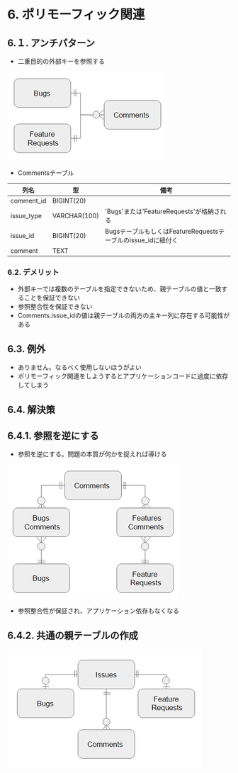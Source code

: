 # 6. ポリモーフィック関連

## 6.１. アンチパターン
- 二重目的の外部キーを参照する


![part06_1](./part06_1.png)


- Commentsテーブル

| 列名 | 型 | 備考 |
|----|----|----|
| comment_id | BIGINT(20) | |
| issue_type | VARCHAR(100) | 'Bugs'または'FeatureRequests'が格納される |
| issue_id | BIGINT(20) | BugsテーブルもしくはFeatureRequestsテーブルのissue_idに紐付く |
| comment | TEXT | |


### 6.2. デメリット
- 外部キーでは複数のテーブルを指定できないため、親テーブルの値と一致することを保証できない
- 参照整合性を保証できない
- Comments.issue_idの値は親テーブルの両方の主キー列に存在する可能性がある

## 6.3. 例外
- ありません。なるべく使用しないほうがよい
- ポリモーフィック関連をしようするとアプリケーションコードに過度に依存してしまう

## 6.4. 解決策
## 6.4.1. 参照を逆にする
- 参照を逆にする。問題の本質が何かを捉えれば導ける

![part06_2](./part06_2.png)

- 参照整合性が保証され、アプリケーション依存もなくなる

## 6.4.2. 共通の親テーブルの作成

![part06_3](./part06_3.png)
